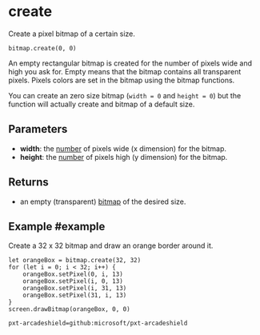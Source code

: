 # create

Create a pixel bitmap of a certain size.

```sig
bitmap.create(0, 0)
```

An empty rectangular bitmap is created for the number of pixels wide and high you ask for. Empty means that the bitmap contains all transparent pixels. Pixels colors are set in the bitmap using the bitmap functions.

You can create an zero size bitmap (``width = 0`` and ``height = 0``) but the function will actually create and bitmap of a default size.

## Parameters

* **width**: the [number](/types/number) of pixels wide (x dimension) for the bitmap.
* **height**: the [number](/types/number) of pixels high (y dimension) for the bitmap.

## Returns

* an empty (transparent) [bitmap](/types/bitmap) of the desired size.

## Example #example

Create a 32 x 32 bitmap and draw an orange border around it.

```blocks
let orangeBox = bitmap.create(32, 32)
for (let i = 0; i < 32; i++) {
    orangeBox.setPixel(0, i, 13)
    orangeBox.setPixel(i, 0, 13)
    orangeBox.setPixel(i, 31, 13)
    orangeBox.setPixel(31, i, 13)
}
screen.drawBitmap(orangeBox, 0, 0)
```

```package
pxt-arcadeshield=github:microsoft/pxt-arcadeshield
```
